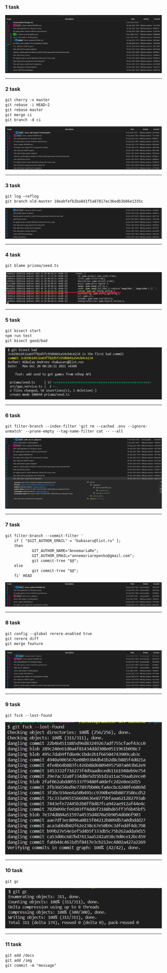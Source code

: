 ### 1 task
![](/docs/img/1.png)


----
### 2 task
```
git cherry -v master 
git rebase -i HEAD~2
git rebase master
git merge ci
git branch -d ci
```
![](/docs/img/2.png)


----
### 3 task
```
git log –reflog
git branch old-master 18eabfefb2ba8d1f5a87817ac36edb3b86e1335c
```
![](/docs/img/3.png)


----
### 4 task
```
git blame prisma/seed.ts
```
![](/docs/img/4.png)


----
### 5 task
```
git bisect start
npm run test
git bisect good/bad
```
![](/docs/img/5.png)


----
### 6 task
```
git filter-branch --index-filter 'git rm --cached .env --ignore-unmatch' --prune-empty --tag-name-filter cat -- --all
```
![](/docs/img/6.png)


----
### 7 task
```
git filter-branch --commit-filter '
    if [ "$GIT_AUTHOR_EMAIL" = "bakasaru@list.ru" ];
    then
            GIT_AUTHOR_NAME="AnnemariaRe";
            GIT_AUTHOR_EMAIL="annemariarepenko@gmail.com";
            git commit-tree "$@";
    else
            git commit-tree "$@";
    fi' HEAD
```
![](/docs/img/7.png)

----
### 8 task
```
git config --global rerere.enabled true
git rerere diff
git merge feature

```
![](/docs/img/8_1.png)


----
### 9 task
```
git fsck --lost-found
```
![](/docs/img/9.png)


----
### 10 task
```
git gc
```
![](/docs/img/10.png)


----
### 11 task
```
git add /docs
git add /img
git commit -m "message"
```